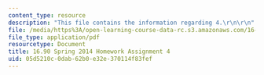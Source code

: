 ```yaml
---
content_type: resource
description: "This file contains the information regarding 4.\r\n\r\n"
file: /media/https%3A/open-learning-course-data-rc.s3.amazonaws.com/16-90-computational-methods-in-aerospace-engineering-spring-2014/05d5210c0dab62b0e32e370114f83fef_MIT16_90S14_pset4.pdf
file_type: application/pdf
resourcetype: Document
title: 16.90 Spring 2014 Homework Assignment 4
uid: 05d5210c-0dab-62b0-e32e-370114f83fef
---
```

